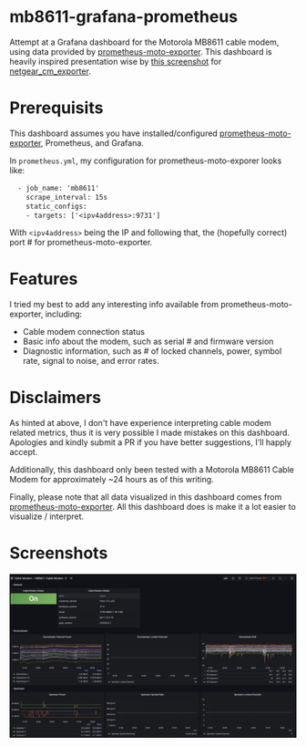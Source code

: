 # mb8611-grafana-prometheus
Attempt at a Grafana dashboard for the Motorola MB8611 cable modem, using data provided by <a href="https://github.com/jahkeup/prometheus-moto-exporter">prometheus-moto-exporter<a/>. This dashboard is heavily inspired presentation wise by <a href="https://github.com/ickymettle/netgear_cm_exporter/blob/master/grafana/dashboard_screenshot.png">this screenshot</a> for <a href="https://github.com/ickymettle/netgear_cm_exporter">netgear_cm_exporter<a>.

# Prerequisits

This dashboard assumes you have installed/configured <a href="https://github.com/jahkeup/prometheus-moto-exporter">prometheus-moto-exporter<a/>, Prometheus, and Grafana.

In `prometheus.yml`, my configuration for prometheus-moto-exporer looks like:

```
  - job_name: 'mb8611'
    scrape_interval: 15s
    static_configs:
    - targets: ['<ipv4address>:9731']
```

With `<ipv4address>` being the IP and following that, the (hopefully correct) port # for prometheus-moto-exporter.

# Features
  
I tried my best to add any interesting info available from prometheus-moto-exporter, including:
  
- Cable modem connection status
- Basic info about the modem, such as serial # and firmware version
- Diagnostic information, such as # of locked channels, power, symbol rate, signal to noise, and error rates.
  
# Disclaimers

As hinted at above, I don't have experience interpreting cable modem related metrics, thus it is very possible I made mistakes on this dashboard. Apologies and kindly submit a PR if you have better suggestions, I'll happly accept.

Additionally, this dashboard only been tested with a Motorola MB8611 Cable Modem for approximately ~24 hours as of this writing.

Finally, please note that all data visualized in this dashboard comes from <a href="https://github.com/jahkeup/prometheus-moto-exporter">prometheus-moto-exporter<a/>. All this dashboard does is make it a lot easier to visualize / interpret.

# Screenshots
  
  <img src="mb8611-grafana-1.png">
  
